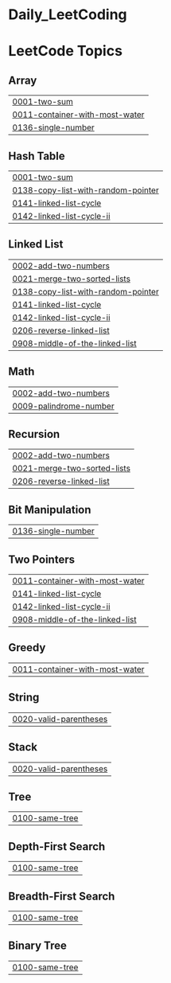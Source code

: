 # Daily_LeetCoding
<!---LeetCode Topics Start-->
# LeetCode Topics
## Array
|  |
| ------- |
| [0001-two-sum](https://github.com/Raza11220/Daily_LeetCoding/tree/master/0001-two-sum) |
| [0011-container-with-most-water](https://github.com/Raza11220/Daily_LeetCoding/tree/master/0011-container-with-most-water) |
| [0136-single-number](https://github.com/Raza11220/Daily_LeetCoding/tree/master/0136-single-number) |
## Hash Table
|  |
| ------- |
| [0001-two-sum](https://github.com/Raza11220/Daily_LeetCoding/tree/master/0001-two-sum) |
| [0138-copy-list-with-random-pointer](https://github.com/Raza11220/Daily_LeetCoding/tree/master/0138-copy-list-with-random-pointer) |
| [0141-linked-list-cycle](https://github.com/Raza11220/Daily_LeetCoding/tree/master/0141-linked-list-cycle) |
| [0142-linked-list-cycle-ii](https://github.com/Raza11220/Daily_LeetCoding/tree/master/0142-linked-list-cycle-ii) |
## Linked List
|  |
| ------- |
| [0002-add-two-numbers](https://github.com/Raza11220/Daily_LeetCoding/tree/master/0002-add-two-numbers) |
| [0021-merge-two-sorted-lists](https://github.com/Raza11220/Daily_LeetCoding/tree/master/0021-merge-two-sorted-lists) |
| [0138-copy-list-with-random-pointer](https://github.com/Raza11220/Daily_LeetCoding/tree/master/0138-copy-list-with-random-pointer) |
| [0141-linked-list-cycle](https://github.com/Raza11220/Daily_LeetCoding/tree/master/0141-linked-list-cycle) |
| [0142-linked-list-cycle-ii](https://github.com/Raza11220/Daily_LeetCoding/tree/master/0142-linked-list-cycle-ii) |
| [0206-reverse-linked-list](https://github.com/Raza11220/Daily_LeetCoding/tree/master/0206-reverse-linked-list) |
| [0908-middle-of-the-linked-list](https://github.com/Raza11220/Daily_LeetCoding/tree/master/0908-middle-of-the-linked-list) |
## Math
|  |
| ------- |
| [0002-add-two-numbers](https://github.com/Raza11220/Daily_LeetCoding/tree/master/0002-add-two-numbers) |
| [0009-palindrome-number](https://github.com/Raza11220/Daily_LeetCoding/tree/master/0009-palindrome-number) |
## Recursion
|  |
| ------- |
| [0002-add-two-numbers](https://github.com/Raza11220/Daily_LeetCoding/tree/master/0002-add-two-numbers) |
| [0021-merge-two-sorted-lists](https://github.com/Raza11220/Daily_LeetCoding/tree/master/0021-merge-two-sorted-lists) |
| [0206-reverse-linked-list](https://github.com/Raza11220/Daily_LeetCoding/tree/master/0206-reverse-linked-list) |
## Bit Manipulation
|  |
| ------- |
| [0136-single-number](https://github.com/Raza11220/Daily_LeetCoding/tree/master/0136-single-number) |
## Two Pointers
|  |
| ------- |
| [0011-container-with-most-water](https://github.com/Raza11220/Daily_LeetCoding/tree/master/0011-container-with-most-water) |
| [0141-linked-list-cycle](https://github.com/Raza11220/Daily_LeetCoding/tree/master/0141-linked-list-cycle) |
| [0142-linked-list-cycle-ii](https://github.com/Raza11220/Daily_LeetCoding/tree/master/0142-linked-list-cycle-ii) |
| [0908-middle-of-the-linked-list](https://github.com/Raza11220/Daily_LeetCoding/tree/master/0908-middle-of-the-linked-list) |
## Greedy
|  |
| ------- |
| [0011-container-with-most-water](https://github.com/Raza11220/Daily_LeetCoding/tree/master/0011-container-with-most-water) |
## String
|  |
| ------- |
| [0020-valid-parentheses](https://github.com/Raza11220/Daily_LeetCoding/tree/master/0020-valid-parentheses) |
## Stack
|  |
| ------- |
| [0020-valid-parentheses](https://github.com/Raza11220/Daily_LeetCoding/tree/master/0020-valid-parentheses) |
## Tree
|  |
| ------- |
| [0100-same-tree](https://github.com/Raza11220/Daily_LeetCoding/tree/master/0100-same-tree) |
## Depth-First Search
|  |
| ------- |
| [0100-same-tree](https://github.com/Raza11220/Daily_LeetCoding/tree/master/0100-same-tree) |
## Breadth-First Search
|  |
| ------- |
| [0100-same-tree](https://github.com/Raza11220/Daily_LeetCoding/tree/master/0100-same-tree) |
## Binary Tree
|  |
| ------- |
| [0100-same-tree](https://github.com/Raza11220/Daily_LeetCoding/tree/master/0100-same-tree) |
<!---LeetCode Topics End-->